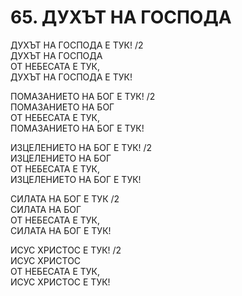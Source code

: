 # 65. ДУХЪТ НА ГОСПОДА  
  
ДУХЪТ НА ГОСПОДА Е ТУК! /2  
ДУХЪТ НА ГОСПОДА  
ОТ НЕБЕСАТА Е ТУК,  
ДУХЪТ НА ГОСПОДА Е ТУК!  
  
ПОМАЗАНИЕТО НА БОГ Е ТУК! /2  
ПОМАЗАНИЕТО НА БОГ  
ОТ НЕБЕСАТА Е ТУК,  
ПОМАЗАНИЕТО НА БОГ Е ТУК!  
  
ИЗЦЕЛЕНИЕТО НА БОГ Е ТУК! /2  
ИЗЦЕЛЕНИЕТО НА БОГ  
ОТ НЕБЕСАТА Е ТУК,  
ИЗЦЕЛЕНИЕТО НА БОГ Е ТУК!  
  
СИЛАТА НА БОГ Е ТУК /2  
СИЛАТА НА БОГ  
ОТ НЕБЕСАТА Е ТУК,  
СИЛАТА НА БОГ Е ТУК!  
  
ИСУС ХРИСТОС Е ТУК! /2  
ИСУС ХРИСТОС  
ОТ НЕБЕСАТА Е ТУК,  
ИСУС ХРИСТОС Е ТУК!  
